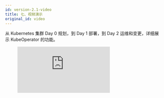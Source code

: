 ```yaml
---
id: version-2.1-video
title: 七、视频演示
original_id: video
---
```


从 Kubernetes 集群 Day 0 规划，到 Day 1 部署，到 Day 2 运维和变更，详细展示 KubeOperator 的功能。

<figure class="video_container">
  <iframe src="https://kubeoperator-1256577600.file.myqcloud.com/video/KubeOperator2.1.mp4" frameborder="0" allowfullscreen="true"></iframe>
</figure>
